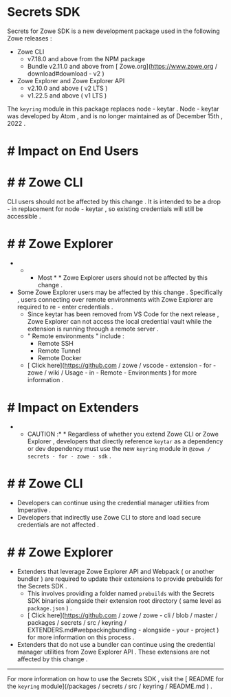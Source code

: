 # Secrets SDK 

 Secrets for Zowe SDK is a new development package used in the following Zowe releases : 
 - Zowe CLI 
     - v7.18.0 and above from the NPM package 
     - Bundle v2.11.0 and above from [ Zowe.org](https://www.zowe.org / download#download - v2 ) 
 - Zowe Explorer and Zowe Explorer API 
     - v2.10.0 and above ( v2 LTS ) 
     - v1.22.5 and above ( v1 LTS ) 

 The ` keyring ` module in this package replaces node - keytar . Node - keytar was developed by Atom , and is no longer maintained as of December 15th , 2022 . 

 # # Impact on End Users 

 # # # Zowe CLI 

 CLI users should not be affected by this change . It is intended to be a drop - in replacement for node - keytar , so existing credentials will still be accessible . 

 # # # Zowe Explorer 

 - * * Most * * Zowe Explorer users should not be affected by this change . 
 - Some Zowe Explorer users may be affected by this change . Specifically , users connecting over remote environments with Zowe Explorer are required to re - enter credentials . 
     - Since keytar has been removed from VS Code for the next release , Zowe Explorer can not access the local credential vault while the extension is running through a remote server . 
     - " Remote environments " include : 
         - Remote SSH 
         - Remote Tunnel 
         - Remote Docker 
     - [ Click here](https://github.com / zowe / vscode - extension - for - zowe / wiki / Usage - in - Remote - Environments ) for more information . 

 # # Impact on Extenders 

 * * CAUTION :* * Regardless of whether you extend Zowe CLI or Zowe Explorer , developers that directly reference ` keytar ` as a dependency or dev dependency must use the new ` keyring ` module in ` @zowe / secrets - for - zowe - sdk ` . 

 # # # Zowe CLI 

 - Developers can continue using the credential manager utilities from Imperative . 
 - Developers that indirectly use Zowe CLI to store and load secure credentials are not affected . 

 # # # Zowe Explorer 

 - Extenders that leverage Zowe Explorer API and Webpack ( or another bundler ) are required to update their extensions to provide prebuilds for the Secrets SDK . 
     - This involves providing a folder named ` prebuilds ` with the Secrets SDK binaries alongside their extension root directory ( same level as ` package.json ` ) . 
     - [ Click here](https://github.com / zowe / zowe - cli / blob / master / packages / secrets / src / keyring / EXTENDERS.md#webpackingbundling - alongside - your - project ) for more information on this process . 
 - Extenders that do not use a bundler can continue using the credential manager utilities from Zowe Explorer API . These extensions are not affected by this change . 

 --- 

 For more information on how to use the Secrets SDK , visit the [ README for the ` keyring ` module](/packages / secrets / src / keyring / README.md ) .